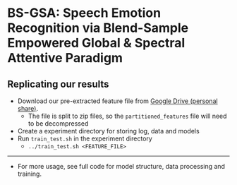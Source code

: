# BS-GSA: Speech Emotion Recognition via Blend-Sample Empowered Global & Spectral Attentive Paradigm

## Replicating our results

- Download our pre-extracted feature file from [Google Drive (personal share)](https://drive.google.com/drive/folders/1amRgZDek-lVvJTHmzGTYwyHsOEkFUFcY?usp=sharing).
  - The file is split to zip files, so the `partitioned_features` file will need to be decompressed
- Create a experiment directory for storing log, data and models
- Run `train_test.sh` in the experiment directory
  - `../train_test.sh <FEATURE_FILE>`

---

- For more usage, see full code for model structure, data processing and training.
